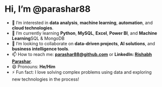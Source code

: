# Hi, I’m @parashar88

- 👀 I’m interested in **data analysis**, **machine learning**, **automation**, and **cloud technologies**.
- 🌱 I’m currently learning **Python**, **MySQL**, **Excel**, **Power BI**, and **Machine Learning**SQL & MongoDB
- 💞️ I’m looking to collaborate on **data-driven projects**, **AI solutions**, and **business intelligence tools**.
- 📫 How to reach me: **parashar88@github.com** or **LinkedIn: [Rishabh Parashar](https://www.linkedin.com/in/rishabh-parashar-112a89137/)**.
- 😄 Pronouns: **He/Him**
- ⚡ Fun fact: I love solving complex problems using data and exploring new technologies in the process!

<!---
parashar88/parashar88 is a ✨ special ✨ repository because its `README.md` (this file) appears on your GitHub profile.
You can click the Preview link to take a look at your changes.
--->

